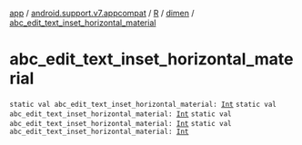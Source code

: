 [app](../../../index.md) / [android.support.v7.appcompat](../../index.md) / [R](../index.md) / [dimen](index.md) / [abc_edit_text_inset_horizontal_material](.)

# abc_edit_text_inset_horizontal_material

`static val abc_edit_text_inset_horizontal_material: `[`Int`](https://kotlinlang.org/api/latest/jvm/stdlib/kotlin/-int/index.html)
`static val abc_edit_text_inset_horizontal_material: `[`Int`](https://kotlinlang.org/api/latest/jvm/stdlib/kotlin/-int/index.html)
`static val abc_edit_text_inset_horizontal_material: `[`Int`](https://kotlinlang.org/api/latest/jvm/stdlib/kotlin/-int/index.html)
`static val abc_edit_text_inset_horizontal_material: `[`Int`](https://kotlinlang.org/api/latest/jvm/stdlib/kotlin/-int/index.html)